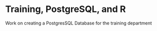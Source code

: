 <h1>Training, PostgreSQL, and R</h1>

Work on creating a PostgresSQL Database for the training department
